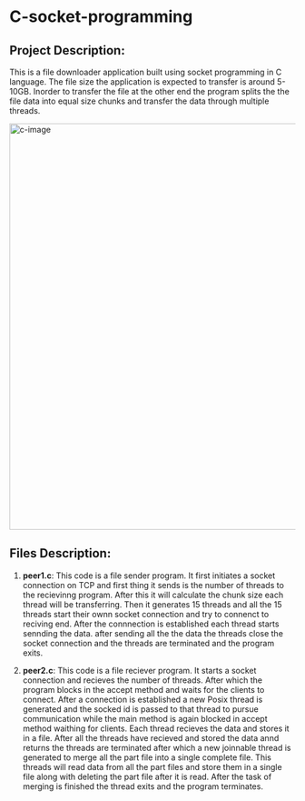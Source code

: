 # C-socket-programming

## Project Description:
This is a file downloader application built using socket programming in C language. The file size the application is expected to transfer is around 5-10GB. Inorder to transfer the file at the other end the program splits the the file data into equal size chunks and transfer the data through multiple threads.

<img width="715" alt="c-image" src="https://user-images.githubusercontent.com/46644351/123847858-7a648e00-d930-11eb-9d48-98f334bca883.png">




## Files Description:

1. **peer1.c**: 
This code is a file sender program. It first initiates a socket connection on TCP and first thing it sends is the number of threads to the recievinng program. After this it will calculate the chunk size each thread will be transferring. Then it generates 15 threads and all the 15 threads start their ownn socket connection and try to connenct to reciving end. After the connnection is established each thread starts sennding the data. after sending all the the data the threads close the socket connection and the threads are terminated and the program exits.

2. **peer2.c**:
This code is a file reciever program. It starts a socket connection and recieves the number of threads. After which the program blocks in the accept method and waits for the clients to connect. After a connection is established a new Posix thread is generated and the socked id is passed to that thread to pursue communication while the main method is again blocked in accept method waithing for clients. Each thread recieves the data and stores it in a file. After all the threads have recieved and stored the data annd returns the threads are terminated after which a new joinnable thread is generated to merge all the part file into a single complete file. This threads will read data from all the part files and store them in a single file along with deleting the part file after it is read. After the task of merging is finished the thread exits and the program terminates.
